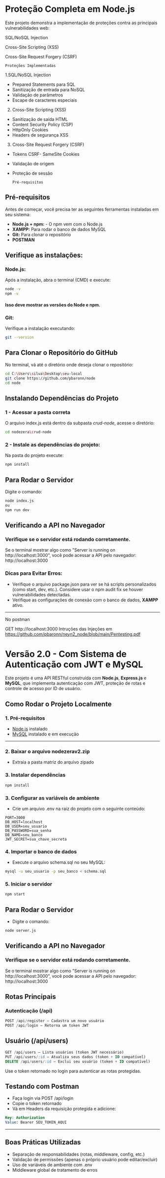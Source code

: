 # Proteção Completa em Node.js

Este projeto demonstra a implementação de proteções contra as principais vulnerabilidades web:
 
SQL/NoSQL Injection

Cross-Site Scripting (XSS)

Cross-Site Request Forgery (CSRF)


    Proteções Implementadas
 
1.SQL/NoSQL Injection
- Prepared Statements para SQL
- Sanitização de entrada para NoSQL
- Validação de parâmetros
- Escape de caracteres especiais

2. Cross-Site Scripting (XSS)
- Sanitização de saída HTML
- Content Security Policy (CSP)
- HttpOnly Cookies
- Headers de segurança XSS

3. Cross-Site Request Forgery (CSRF)
- Tokens CSRF- SameSite Cookies
- Validação de origem
- Proteção de sessão

      Pré-requisitos
## Pré-requisitos

Antes de começar, você precisa ter as seguintes ferramentas instaladas em seu sistema:

- **Node.js + npm:** - O npm vem com o Node.js
- **XAMPP:** Para rodar o banco de dados MySQL
- **Git:**  Para clonar o repositório
- **POSTMAN**


## Verifique as instalações:
### Node.js: 
Após a instalação, abra o terminal (CMD) e execute:
```bash
node -v
npm -v
```
#### Isso deve mostrar as versões do Node e npm.

### Git:
Verifique a instalação executando:
```bash
git --version
```
## Para Clonar o Repositório do GitHub
No terminal, vá até o diretório onde deseja clonar o repositório:
```bash
cd C:\Users\silva\Desktop\seu-local
git clone https://github.com/pbaronn/node
cd node
```
## Instalando Dependências do Projeto
### 1 - Acessar a pasta correta
O arquivo index.js está dentro da subpasta *crud-node*, acesse o diretório:
```bash
cd nodezera\crud-node
```
### 2 - Instale as dependências do projeto:
Na pasta do projeto execute:
```bash
npm install
```
## Para Rodar o Servidor
Digite o comando:
```bash
node index.js
ou
npm run dev
```
## Verificando a API no Navegador
### Verifique se o servidor está rodando corretamente. 
Se o terminal mostrar algo como "Server is running on http://localhost:3000", você pode acessar a API pelo navegador:
http://localhost:3000


### Dicas para Evitar Erros:
 - Verifique o arquivo package.json para ver se há scripts personalizados (como start, dev, etc.).
Considere usar o npm audit fix se houver vulnerabilidades detectadas.
 - Verifique as configurações de conexão com o banco de dados, **XAMPP** ativo.


--------

No postman

GET http://localhost:3000
    Intruções das Injeções em
https://github.com/pbaronn/neyn2_node/blob/main/Pentesting.pdf

# Versão 2.0 - Com Sistema de Autenticação com JWT e MySQL

Este projeto é uma API RESTful construída com **Node.js**, **Express.js** e **MySQL**, que implementa autenticação com JWT, proteção de rotas e controle de acesso por ID de usuário.

## Como Rodar o Projeto Localmente

### 1. **Pré-requisitos**

- [Node.js](https://nodejs.org) instalado
- [MySQL](https://www.mysql.com/) instalado e em execução

---

### 2. **Baixar o arquivo nodezerav2.zip**
- Extraia a pasta matriz do arquivo zipado

### 3. **Instalar dependências**
```bash
npm install
```
### 3. **Configurar as variáveis de ambiente**
- Crie um arquivo .env na raiz do projeto com o seguinte conteúdo:
```env
PORT=3000
DB_HOST=localhost
DB_USER=seu_usuario
DB_PASSWORD=sua_senha
DB_NAME=seu_banco
JWT_SECRET=sua_chave_secreta
```
### 4. **Importar o banco de dados**
- Execute o arquivo schema.sql no seu MySQL:
```bash
mysql -u seu_usuario -p seu_banco < schema.sql
``` 
### 5. **Iniciar o servidor**
```bash
npm start
```
## Para Rodar o Servidor
- Digite o comando:
```bash
node server.js
```
## Verificando a API no Navegador
### Verifique se o servidor está rodando corretamente. 
Se o terminal mostrar algo como "Server is running on http://localhost:3000", 
você pode acessar a API pelo navegador:
http://localhost:3000

## Rotas Principais
### Autenticação (/api)
```sql
POST /api/register – Cadastra um novo usuário
POST /api/login – Retorna um token JWT
```
## Usuário (/api/users)
```sql
GET /api/users – Lista usuários (token JWT necessário)
PUT /api/users/:id – Atualiza seus dados (token + ID compatível)
DELETE /api/users/:id – Exclui seu usuário (token + ID compatível)
```
Use o token retornado no login para autenticar as rotas protegidas.

## Testando com Postman
- Faça login via POST /api/login
- Copie o token retornado
- Vá em Headers da requisição protegida e adicione:
```sql
Key: Authorization
Value: Bearer SEU_TOKEN_AQUI
```
--------------------------------------------------------------------------
## Boas Práticas Utilizadas
- Separação de responsabilidades (rotas, middleware, config, etc.)
- Validação de permissões (apenas o próprio usuário pode editar/excluir)
- Uso de variáveis de ambiente com .env
- Middleware global de tratamento de erros



